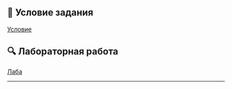 ## 📄 Условие задания  
[Условие](./docs/lab1-task.pdf)  

## 🔍 Лабораторная работа  
[Лаба](lab-1/lnotebooks/lab-1.ipynb)  

---
